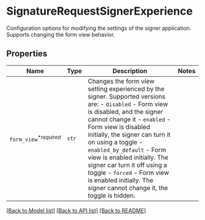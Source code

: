 # SignatureRequestSignerExperience

Configuration options for modifying the settings of the signer application. Supports changing the form view behavior.

## Properties
Name | Type | Description | Notes
------------ | ------------- | ------------- | -------------
| `form_view`<sup>*_required_</sup> | ```str``` |  Changes the form view setting experienced by the signer. Supported versions are:  - `disabled` - Form view is disabled, and the signer cannot change it  - `enabled` - Form view is disabled initially, the signer can turn it on using a toggle  - `enabled_by_default` - Form view is enabled initially. The signer car turn it off using a toggle  - `forced` - Form view is enabled initially. The signer cannot change it, the toggle is hidden.  |  |

[[Back to Model list]](../README.md#documentation-for-models) [[Back to API list]](../README.md#documentation-for-api-endpoints) [[Back to README]](../README.md)


